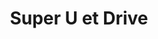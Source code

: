 ---
title: "Super U et Drive"
url: /chateauneuf-sur-charente/super-u-et-drive/
shop: supermarché
---